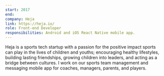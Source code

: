 ```yaml
---
start: 2017
end:
company: Heja
link: https://heja.io/
role: Front-end Developer
responsibilities: Android and iOS React Native mobile app.
---
```


Heja is a sports tech startup with a passion for the positive impact sports can play in the lives of children and youths; encouraging healthy lifestyles, building lasting friendships, growing children into leaders, and acting as a bridge between cultures. I work on our sports team management and messaging mobile app for coaches, managers, parents, and players.
